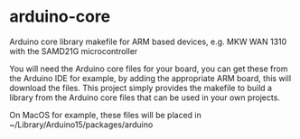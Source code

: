 # arduino-core
Arduino core library makefile for ARM based devices, e.g. MKW WAN 1310 with the SAMD21G microcontroller

You will need the Arduino core files for your board, you can get these from the Arduino IDE for example, by adding the appropriate ARM board, this will download the files. This project simply provides the makefile to build a library from the Arduino core files that can be used in your own projects.

On MacOS for example, these files will be placed in ~/Library/Arduino15/packages/arduino

